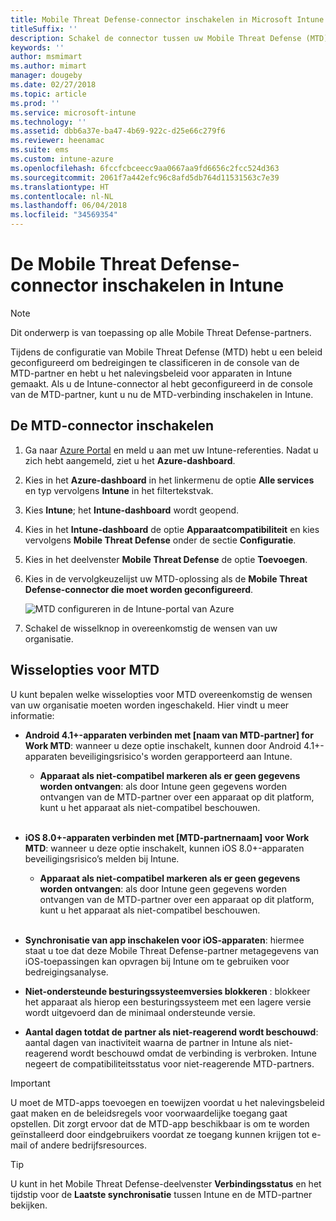 ```yaml
---
title: Mobile Threat Defense-connector inschakelen in Microsoft Intune
titleSuffix: ''
description: Schakel de connector tussen uw Mobile Threat Defense (MTD) -partner en Microsoft Intune in.
keywords: ''
author: msmimart
ms.author: mimart
manager: dougeby
ms.date: 02/27/2018
ms.topic: article
ms.prod: ''
ms.service: microsoft-intune
ms.technology: ''
ms.assetid: dbb6a37e-ba47-4b69-922c-d25e66c279f6
ms.reviewer: heenamac
ms.suite: ems
ms.custom: intune-azure
ms.openlocfilehash: 6fccfcbceecc9aa0667aa9fd6656c2fcc524d363
ms.sourcegitcommit: 2061f7a442efc96c8afd5db764d11531563c7e39
ms.translationtype: HT
ms.contentlocale: nl-NL
ms.lasthandoff: 06/04/2018
ms.locfileid: "34569354"
---
```

# <a name="enable-the-mobile-threat-defense-connector-in-intune"></a>De Mobile Threat Defense-connector inschakelen in Intune

> [!NOTE] 
> Dit onderwerp is van toepassing op alle Mobile Threat Defense-partners.

Tijdens de configuratie van Mobile Threat Defense (MTD) hebt u een beleid geconfigureerd om bedreigingen te classificeren in de console van de MTD-partner en hebt u het nalevingsbeleid voor apparaten in Intune gemaakt. Als u de Intune-connector al hebt geconfigureerd in de console van de MTD-partner, kunt u nu de MTD-verbinding inschakelen in Intune.

## <a name="to-enable-the-mtd-connector"></a>De MTD-connector inschakelen

1. Ga naar [Azure Portal](https://portal.azure.com) en meld u aan met uw Intune-referenties. Nadat u zich hebt aangemeld, ziet u het **Azure-dashboard**.

2. Kies in het **Azure-dashboard** in het linkermenu de optie **Alle services** en typ vervolgens **Intune** in het filtertekstvak.

3. Kies **Intune**; het **Intune-dashboard** wordt geopend.

4. Kies in het **Intune-dashboard** de optie **Apparaatcompatibiliteit** en kies vervolgens **Mobile Threat Defense** onder de sectie **Configuratie**.

5. Kies in het deelvenster **Mobile Threat Defense** de optie **Toevoegen**.

6. Kies in de vervolgkeuzelijst uw MTD-oplossing als de **Mobile Threat Defense-connector die moet worden geconfigureerd**.

    ![MTD configureren in de Intune-portal van Azure](./media/enable-mtd-connector-1.png)

7. Schakel de wisselknop in overeenkomstig de wensen van uw organisatie.

## <a name="mtd-toggle-options"></a>Wisselopties voor MTD

U kunt bepalen welke wisselopties voor MTD overeenkomstig de wensen van uw organisatie moeten worden ingeschakeld. Hier vindt u meer informatie:

- **Android 4.1+-apparaten verbinden met [naam van MTD-partner] for Work MTD**: wanneer u deze optie inschakelt, kunnen door Android 4.1+-apparaten beveiligingsrisico's worden gerapporteerd aan Intune.
    - **Apparaat als niet-compatibel markeren als er geen gegevens worden ontvangen**: als door Intune geen gegevens worden ontvangen van de MTD-partner over een apparaat op dit platform, kunt u het apparaat als niet-compatibel beschouwen.
<br></br>
- **iOS 8.0+-apparaten verbinden met [MTD-partnernaam] voor Work MTD**: wanneer u deze optie inschakelt, kunnen iOS 8.0+-apparaten beveiligingsrisico’s melden bij Intune.
    - **Apparaat als niet-compatibel markeren als er geen gegevens worden ontvangen**: als door Intune geen gegevens worden ontvangen van de MTD-partner over een apparaat op dit platform, kunt u het apparaat als niet-compatibel beschouwen.
<br></br>
- **Synchronisatie van app inschakelen voor iOS-apparaten**: hiermee staat u toe dat deze Mobile Threat Defense-partner metagegevens van iOS-toepassingen kan opvragen bij Intune om te gebruiken voor bedreigingsanalyse.

- **Niet-ondersteunde besturingssysteemversies blokkeren** : blokkeer het apparaat als hierop een besturingssysteem met een lagere versie wordt uitgevoerd dan de minimaal ondersteunde versie.

- **Aantal dagen totdat de partner als niet-reagerend wordt beschouwd**: aantal dagen van inactiviteit waarna de partner in Intune als niet-reagerend wordt beschouwd omdat de verbinding is verbroken. Intune negeert de compatibiliteitsstatus voor niet-reagerende MTD-partners.

> [!IMPORTANT] 
> U moet de MTD-apps toevoegen en toewijzen voordat u het nalevingsbeleid gaat maken en de beleidsregels voor voorwaardelijke toegang gaat opstellen. Dit zorgt ervoor dat de MTD-app beschikbaar is om te worden geïnstalleerd door eindgebruikers voordat ze toegang kunnen krijgen tot e-mail of andere bedrijfsresources.

> [!TIP]
> U kunt in het Mobile Threat Defense-deelvenster **Verbindingsstatus** en het tijdstip voor de **Laatste synchronisatie** tussen Intune en de MTD-partner bekijken.
